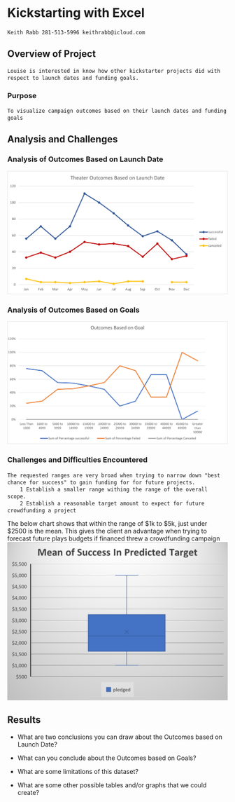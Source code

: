# Kickstarting with Excel
    Keith Rabb 281-513-5996 keithrabb@icloud.com
## Overview of Project
    Louise is interested in know how other kickstarter projects did with respect to launch dates and funding goals.
### Purpose 
    To visualize campaign outcomes based on their launch dates and funding goals
## Analysis and Challenges

### Analysis of Outcomes Based on Launch Date
![Theater_Outcomes_vs_Launch](Resources/Theater_Outcomes_vs_Launch.png)
### Analysis of Outcomes Based on Goals
![Outcomes_vs_Goals](Resources/Outcomes_vs_Goals.png)
### Challenges and Difficulties Encountered
    The requested ranges are very broad when trying to narrow down "best chance for success" to gain funding for for future projects.
        1 Establish a smaller range withing the range of the overall scope.
        2 Establish a reasonable target amount to expect for future crowdfunding a project
The below chart shows that within the range of $1k to $5k, just under $2500 is the mean.  This gives the client an advantage when trying to forecast future plays budgets if financed threw a crowdfunding campaign
![Mean_of_success_predicted_target](Mean_of_success_predicted_target.png)
    
## Results

- What are two conclusions you can draw about the Outcomes based on Launch Date?

- What can you conclude about the Outcomes based on Goals?

- What are some limitations of this dataset?

- What are some other possible tables and/or graphs that we could create?
